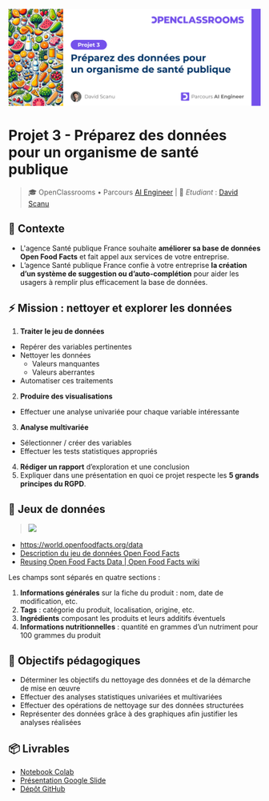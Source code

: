 ![OpenClassrooms Banner Projet 3](https://raw.githubusercontent.com/DavidScanu/oc-ai-engineer-p03-preparez-des-donnees-pour-un-organisme-de-sante-publique/refs/heads/main/images/oc-banner-project-03-1660-v8.png)

# Projet 3 - Préparez des données pour un organisme de santé publique

> 🎓 OpenClassrooms • Parcours [AI Engineer](https://openclassrooms.com/fr/paths/795-ai-engineer) | 👋 *Etudiant* : [David Scanu](https://www.linkedin.com/in/davidscanu14/)

## 📝 Contexte

- L'agence Santé publique France souhaite **améliorer sa base de données Open Food Facts** et fait appel aux services de votre entreprise.
- L’agence Santé publique France confie à votre entreprise **la création d’un système de suggestion ou d’auto-complétion** pour aider les usagers à remplir plus efficacement la base de données.

## ⚡ Mission : nettoyer et explorer les données

1. **Traiter le jeu de données**
  - Repérer des variables pertinentes
  - Nettoyer les données
    - Valeurs manquantes
    - Valeurs aberrantes
  - Automatiser ces traitements
2. **Produire des visualisations**
  - Effectuer une analyse univariée pour chaque variable intéressante
3. **Analyse multivariée**
  - Sélectionner / créer des variables
  - Effectuer les tests statistiques appropriés
4. **Rédiger un rapport** d’exploration et une conclusion
5. Expliquer dans une présentation en quoi ce projet respecte les **5 grands principes du RGPD**.

## 💾 Jeux de données

> <a href="https://fr.openfoodfacts.org/" target="_blank"><img src="https://static.openfoodfacts.org/images/logos/off-logo-horizontal-light.svg" width=200 /></a>

- https://world.openfoodfacts.org/data
- [Description du jeu de données Open Food Facts](https://world.openfoodfacts.org/data/data-fields.txt)
- [Reusing Open Food Facts Data | Open Food Facts wiki](https://wiki.openfoodfacts.org/Reusing_Open_Food_Facts_Data#The_CSV_daily_export)

Les champs sont séparés en quatre sections :

1. **Informations générales** sur la fiche du produit : nom, date de modification, etc.
2. **Tags** : catégorie du produit, localisation, origine, etc.
3. **Ingrédients** composant les produits et leurs additifs éventuels
4. **Informations nutritionnelles** : quantité en grammes d’un nutriment pour 100 grammes du produit

## 🎯 Objectifs pédagogiques

- Déterminer les objectifs du nettoyage des données et de la démarche de mise en œuvre
- Effectuer des analyses statistiques univariées et multivariées
- Effectuer des opérations de nettoyage sur des données structurées
- Représenter des données grâce à des graphiques afin justifier les analyses réalisées

## 📦 Livrables

- [Notebook Colab](https://colab.research.google.com/drive/10W-7Lg2_5gn00mt5xfKLOc80I4wpa1_-?usp=sharing)
- [Présentation Google Slide](https://docs.google.com/presentation/d/1Ds5Nn1Iq59IzbzGmhGJk0eYeKoQaZMFe6PtR7Y1Nqps/edit?usp=sharing)
- [Dépôt GitHub](https://github.com/DavidScanu/oc-ai-engineer-p03-preparez-des-donnees-pour-un-organisme-de-sante-publique)
